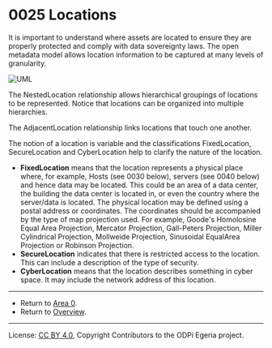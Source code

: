 <!-- SPDX-License-Identifier: CC-BY-4.0 -->
<!-- Copyright Contributors to the ODPi Egeria project. -->

# 0025 Locations

It is important to understand where assets are located to ensure they
are properly protected and comply with data sovereignty laws.
The open metadata model allows location information to be captured
at many levels of granularity.

![UML](0025-Locations.png#pagewidth)

The NestedLocation relationship allows hierarchical groupings of locations
to be represented.
Notice that locations can be organized into multiple hierarchies.

The AdjacentLocation relationship links locations that touch one another.

The notion of a location is variable and the classifications FixedLocation,
SecureLocation and CyberLocation help to clarify the nature of the location.

* **FixedLocation** means that the location represents a physical place where,
for example, Hosts (see 0030 below), servers (see 0040 below) and hence data may be located. 
This could be an area of a data center, the building the data center is located in,
or even the country where the server/data is located.
The physical location may be defined using a postal address or coordinates.
The coordinates should be accompanied by the type of map projection used.
For example, Goode's Homolosine Equal Area Projection,
Mercator Projection, Gall-Peters Projection, Miller Cylindrical Projection, Mollweide Projection,
Sinusoidal EqualArea Projection or Robinson Projection.
* **SecureLocation** indicates that there is restricted access to the location.
This can include a description of the type of security.
* **CyberLocation** means that the location describes something in cyber space.  It may
include the network address of this location.

----

* Return to [Area 0](Area-0-models.md).
* Return to [Overview](.).


----
License: [CC BY 4.0](https://creativecommons.org/licenses/by/4.0/),
Copyright Contributors to the ODPi Egeria project.